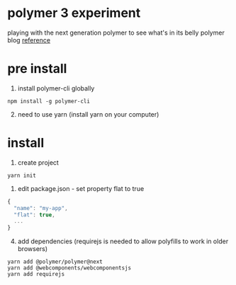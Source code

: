 # polymer 3 experiment
playing with the next generation polymer to see what's in its belly
polymer blog [reference](https://www.polymer-project.org/blog/2017-08-23-hands-on-30-preview)

# pre install
1. install polymer-cli globally
```console
npm install -g polymer-cli
```
2. need to use yarn (install yarn on your computer)

# install
1. create project
```console
yarn init
```
1. edit package.json - set property flat to true
```javascript
{
  "name": "my-app",
  "flat": true,
  ...
}
```
4. add dependencies (requirejs is needed to allow polyfills to work in older browsers)
```console
yarn add @polymer/polymer@next
yarn add @webcomponents/webcomponentsjs
yarn add requirejs
```
